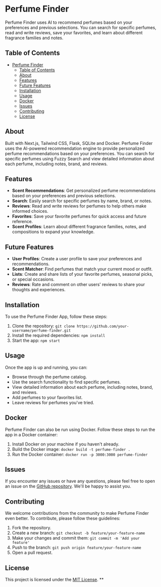 # Perfume Finder
Perfume Finder uses AI to recommend perfumes based on your preferences and previous selections. You can search for specific perfumes, read and write reviews, save your favorites, and learn about different fragrance families and notes.

## Table of Contents
- [Perfume Finder](#perfume-finder)
  - [Table of Contents](#table-of-contents)
  - [About](#about)
  - [Features](#features)
  - [Future Features](#future-features)
  - [Installation](#installation)
  - [Usage](#usage)
  - [Docker](#docker)
  - [Issues](#issues)
  - [Contributing](#contributing)
  - [License](#license)
  
## About
Built with Next.js, Tailwind CSS, Flask, SQLite and Docker. Perfume Finder uses the AI-powered recommendation engine to provide personalized perfume recommendations based on your preferences. You can search for specific perfumes using Fuzzy Search and view detailed information about each perfume, including notes, brand, and reviews.



## Features

- **Scent Recommendations**: Get personalized perfume recommendations based on your preferences and previous selections.
- **Search**: Easily search for specific perfumes by name, brand, or notes.
- **Reviews**: Read and write reviews for perfumes to help others make informed choices.
- **Favorites**: Save your favorite perfumes for quick access and future reference.
- **Scent Profiles**: Learn about different fragrance families, notes, and compositions to expand your knowledge.

## Future Features
- **User Profiles**: Create a user profile to save your preferences and recommendations.
- **Scent Matcher**: Find perfumes that match your current mood or outfit.
- **Lists**: Create and share lists of your favorite perfumes, seasonal picks, or special occasions.
- **Reviews**: Rate and comment on other users' reviews to share your thoughts and experiences.

## Installation

To use the Perfume Finder App, follow these steps:

1. Clone the repository: `git clone https://github.com/your-username/perfume-finder.git`
2. Install the required dependencies: `npm install`
3. Start the app: `npm start`

## Usage

Once the app is up and running, you can:

- Browse through the perfume catalog.
- Use the search functionality to find specific perfumes.
- View detailed information about each perfume, including notes, brand, and reviews.
- Add perfumes to your favorites list.
- Leave reviews for perfumes you've tried.

## Docker

Perfume Finder can also be run using Docker. Follow these steps to run the app in a Docker container:

1. Install Docker on your machine if you haven't already.
2. Build the Docker image: `docker build -t perfume-finder .`
3. Run the Docker container: `docker run -p 3000:3000 perfume-finder`

## Issues

If you encounter any issues or have any questions, please feel free to open an issue on the [GitHub repository](https://github.com/your-username/perfume-finder/issues). We'll be happy to assist you.

## Contributing

We welcome contributions from the community to make Perfume Finder even better. To contribute, please follow these guidelines:

1. Fork the repository.
2. Create a new branch: `git checkout -b feature/your-feature-name`
3. Make your changes and commit them: `git commit -m 'Add your feature'`
4. Push to the branch: `git push origin feature/your-feature-name`
5. Open a pull request.

## License

This project is licensed under the [MIT License](LICENSE).
**